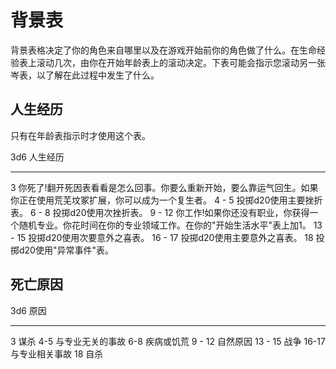 # 背景表

背景表格决定了你的角色来自哪里以及在游戏开始前你的角色做了什么。在生命经验表上滚动几次，由你在开始年龄表上的滚动决定。下表可能会指示您滚动另一张岑表，以了解在此过程中发生了什么。

## 人生经历

只有在年龄表指示时才使用这个表。

  3d6       人生经历
  --------- ---------------------------------------------------------------------------------------------------------------------
  3         你死了!翻开死因表看看是怎么回事。你要么重新开始，要么靠运气回生。如果你正在使用荒芜坟冢扩展，你可以成为一个复生者。
  4 - 5     投掷d20使用主要挫折表。
  6 - 8     投掷d20使用次挫折表。
  9 - 12    你工作!如果你还没有职业，你获得一个随机专业。你花时间在你的专业领域工作。在你的"开始生活水平"表上加1。
  13 - 15   投掷d20使用次要意外之喜表。
  16 - 17   投掷d20使用主要意外之喜表。
  18        投掷d20使用"异常事件"表。

## 死亡原因

  3d6       原因
  --------- ------------------
  3         谋杀
  4-5       与专业无关的事故
  6-8       疾病或饥荒
  9 - 12    自然原因
  13 - 15   战争
  16-17     与专业相关事故
  18        自杀
